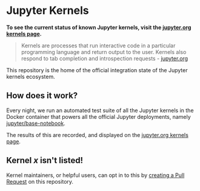 # Jupyter Kernels

**To see the current status of known Jupyter kernels, visit the
[jupyter.org kernels page][kernels].**

> Kernels are processes that run interactive code in a particular programming
> language and return output to the user. Kernels also respond to tab
> completion and introspection requests - [jupyter.org](https://jupyter.org)

This repository is the home of the official integration state of the Jupyter
kernels ecosystem.

## How does it work?
Every night, we run an automated test suite of all the Jupyter kernels in the
Docker container that powers all the official Jupyter deployments, namely
[jupyter/base-notebook][jupyter/base-notebook].

The results of this are recorded, and displayed on the
[jupyter.org kernels page][kernels].

## Kernel _x_ isn't listed!
Kernel maintainers, or helpful users, can opt in to this by [creating a Pull
Request][contributing] on this repository.

[jupyter/base-notebook]: https://hub.docker.com/r/jupyter/base-notebook
[kernels]: https://jupyter.org/kernels
[contributing]: ./CONTRIBUTING.md
